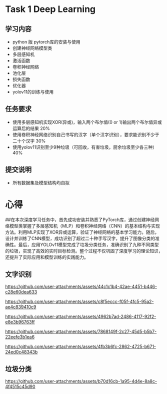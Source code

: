 # Task 1 Deep Learning
## 学习内容
 - python 版 pytorch库的安装与使用
 - 创建神经网络模型类
 - 多层感知机
 - 激活函数
 - 卷积神经网络
 - 池化层
 - 损失函数
 - 优化器
 - yolov11的训练与使用
## 任务要求
 - 使用多层感知机实现XOR(异或)，输入两个布尔值(0 or 1)输出两个布尔值异或运算后的结果 20%
 - 使用卷积神经网络识别自己书写的汉字（单个汉字识别），要求能识别不少于二十个汉字 30%
 - 使用yolov11识别至少9种垃圾（可回收，有害垃圾，厨余垃圾至少各三种）40%
## 提交说明
 - 所有数据集及模型结构均自拟
# 心得
##在本次深度学习任务中，首先成功安装并熟悉了PyTorch库，通过创建神经网络模型类掌握了多层感知机（MLP）和卷积神经网络（CNN）的基本结构与实现方法。利用MLP实现了XOR异或运算，验证了神经网络的基本学习能力。随后，设计并训练了CNN模型，成功识别了超过二十种手写汉字，提升了图像分类的准确性。最后，应用YOLOv11模型完成了垃圾分类任务，准确识别了九种不同类型的垃圾，实现了高效的实时目标检测。整个过程不仅巩固了深度学习的理论知识，还提升了实际应用和模型训练的实践能力。


## 文字识别
https://github.com/user-attachments/assets/44c1c1b4-42ae-4451-b446-c28e60dea633


https://github.com/user-attachments/assets/c8f5eccc-f05f-4fc5-95a2-ae4c839410c9



https://github.com/user-attachments/assets/4962b7ad-2486-4117-92f2-e8e3b96763ff



https://github.com/user-attachments/assets/7868149f-2c27-45d5-b5b7-22eefe3b1ea6



https://github.com/user-attachments/assets/4fb3b6fc-2862-4725-b671-24ed0c48343b


## 垃圾分类
https://github.com/user-attachments/assets/b70d16cb-1a95-4d4e-8a8c-4f4515c45d90

